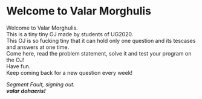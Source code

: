 # Welcome to Valar Morghulis

Welcome to Valar Morghulis.\
This is a tiny tiny OJ made by students of UG2020.\
This OJ is so fucking tiny that it can hold only one question and its tescases and answers at one time.\
Come here, read the problem statement, solve it and test your program on the OJ!\
Have fun.\
Keep coming back for a new question every week!

*Segment Fault, signing out.*\
***valar dohaeris!***
